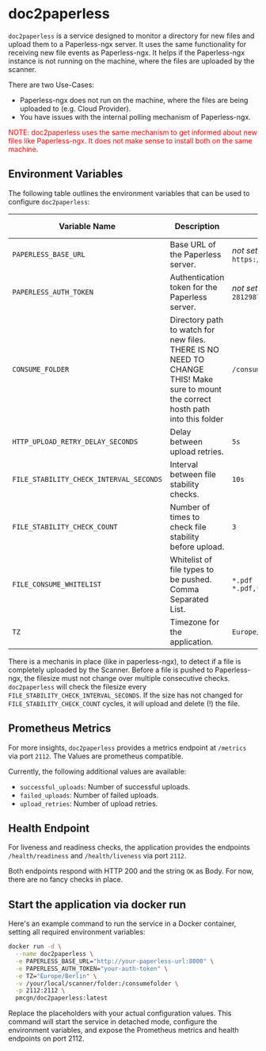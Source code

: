 # doc2paperless

`doc2paperless` is a service designed to monitor a directory for new files and upload them to a Paperless-ngx server. It uses the same functionality for receiving new file events as Paperless-ngx. It helps if the Paperless-ngx instance is not running on the machine, where the files are uploaded by the scanner. 

There are two Use-Cases:
- Paperless-ngx does not run on the machine, where the files are being uploaded to (e.g. Cloud Provider).
- You have issues with the internal polling mechanism of Paperless-ngx.

<span style="color:red">NOTE: doc2paperless uses the same mechanism to get informed about new files like Paperless-ngx. It does not make sense to install both on the same machine</span>.

## Environment Variables

The following table outlines the environment variables that can be used to configure `doc2paperless`:

| Variable Name                            | Description                                                          | Default Value <br> Example             | Required  |
|------------------------------------------|----------------------------------------------------------------------|----------------------------|-----------|
| `PAPERLESS_BASE_URL`                     | Base URL of the Paperless server.                                    |*not set*<br>`https://my-paperless.mydomain.com:8000`    | Yes       |
| `PAPERLESS_AUTH_TOKEN`                   | Authentication token for the Paperless server.                       | *not set*<br>`281298728b981fb7c86d14a77f85e686974e6c4c` | Yes       |
| `CONSUME_FOLDER`                         | Directory path to watch for new files. THERE IS NO NEED TO CHANGE THIS! Make sure to mount the correct hosth path into this folder   | `/consumefolder`           | No       |
| `HTTP_UPLOAD_RETRY_DELAY_SECONDS`        | Delay between upload retries.                                        | `5s`                       | No        |
| `FILE_STABILITY_CHECK_INTERVAL_SECONDS`  | Interval between file stability checks.                              | `10s`                      | No        |
| `FILE_STABILITY_CHECK_COUNT`             | Number of times to check file stability before upload.               | `3`                        | No        |
| `FILE_CONSUME_WHITELIST`                 | Whitelist of file types to be pushed. Comma Separated List.          | `*.pdf`<br>`*.pdf,*.txt`                     | No        |
| `TZ`                                     | Timezone for the application.                                        | `Europe/Berlin`             | No        |

There is a mechanis in place (like in paperless-ngx), to detect if a file is completely uploaded by the Scanner. Before a file is pushed to Paperless-ngx, the filesize must not change over multiple consecutive checks. `doc2paperless` will check the filesize every `FILE_STABILITY_CHECK_INTERVAL_SECONDS`. If the size has not changed for `FILE_STABILITY_CHECK_COUNT` cycles, it will upload and delete (!) the file.

## Prometheus Metrics

For more insights, `doc2paperless` provides a metrics endpoint at `/metrics` via port `2112`. The Values are prometheus compatible.

Currently, the following additional values are available:
- `successful_uploads`: Number of successful uploads.
- `failed_uploads`: Number of failed uploads.
- `upload_retries`: Number of upload retries.


## Health Endpoint

For liveness and readiness checks, the application provides the endpoints `/health/readiness` and `/health/liveness` via port `2112`.

Both endpoints respond with HTTP 200 and the string `OK` as Body. For now, there are no fancy checks in place.

## Start the application via docker run

Here's an example command to run the service in a Docker container, setting all required environment variables:

```bash
docker run -d \
  --name doc2paperless \
  -e PAPERLESS_BASE_URL="http://your-paperless-url:8000" \
  -e PAPERLESS_AUTH_TOKEN="your-auth-token" \
  -e TZ="Europe/Berlin" \
  -v /your/local/scanner/folder:/consumefolder \
  -p 2112:2112 \
  pmcgn/doc2paperless:latest
```

Replace the placeholders with your actual configuration values. This command will start the service in detached mode, configure the environment variables, and expose the Prometheus metrics and health endpoints on port 2112. 
